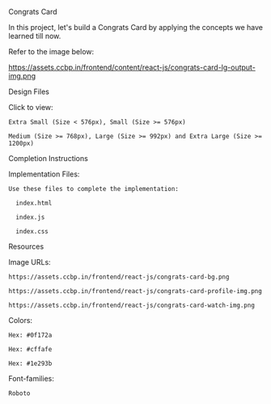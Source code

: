 Congrats Card

  In this project, let's build a Congrats Card by applying the concepts we have learned till now.

Refer to the image below:
  
  https://assets.ccbp.in/frontend/content/react-js/congrats-card-lg-output-img.png

Design Files

  Click to view:
  
    Extra Small (Size < 576px), Small (Size >= 576px)
    
    Medium (Size >= 768px), Large (Size >= 992px) and Extra Large (Size >= 1200px)

Completion Instructions
  
  Implementation Files:

    Use these files to complete the implementation:
      
      index.html
      
      index.js

      index.css
    
Resources
    
  Image URLs:
  
    https://assets.ccbp.in/frontend/react-js/congrats-card-bg.png

    https://assets.ccbp.in/frontend/react-js/congrats-card-profile-img.png

    https://assets.ccbp.in/frontend/react-js/congrats-card-watch-img.png
  
  Colors:

    Hex: #0f172a

    Hex: #cffafe

    Hex: #1e293b
  
  Font-families:
  
    Roboto

